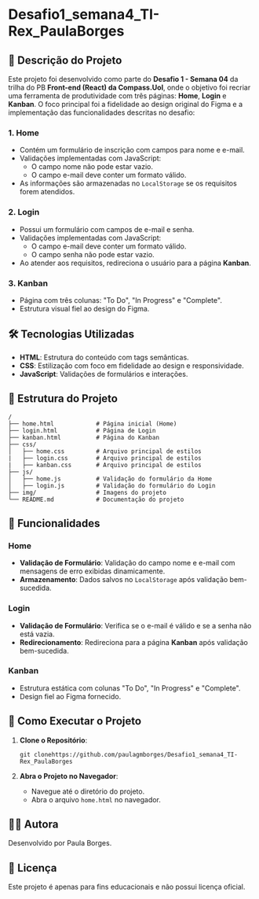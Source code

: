 # Desafio1_semana4_TI-Rex_PaulaBorges

## 🎯 Descrição do Projeto

Este projeto foi desenvolvido como parte do **Desafio 1 - Semana 04** da trilha do PB **Front-end (React) da Compass.Uol**, onde o objetivo foi recriar uma ferramenta de produtividade com três páginas: **Home**, **Login** e **Kanban**. O foco principal foi a fidelidade ao design original do Figma e a implementação das funcionalidades descritas no desafio:

### 1. **Home**
- Contém um formulário de inscrição com campos para nome e e-mail.
- Validações implementadas com JavaScript:
  - O campo nome não pode estar vazio.
  - O campo e-mail deve conter um formato válido.
- As informações são armazenadas no `LocalStorage` se os requisitos forem atendidos.

### 2. **Login**
- Possui um formulário com campos de e-mail e senha.
- Validações implementadas com JavaScript:
  - O campo e-mail deve conter um formato válido.
  - O campo senha não pode estar vazio.
- Ao atender aos requisitos, redireciona o usuário para a página **Kanban**.

### 3. **Kanban**
- Página com três colunas: "To Do", "In Progress" e "Complete".
- Estrutura visual fiel ao design do Figma.

## 🛠️ Tecnologias Utilizadas

- **HTML**: Estrutura do conteúdo com tags semânticas.
- **CSS**: Estilização com foco em fidelidade ao design e responsividade.
- **JavaScript**: Validações de formulários e interações.

## 📂 Estrutura do Projeto

```plaintext
/
├── home.html            # Página inicial (Home)
├── login.html           # Página de Login
├── kanban.html          # Página do Kanban
├── css/
│   ├── home.css         # Arquivo principal de estilos
|   ├── login.css        # Arquivo principal de estilos
|   ├── kanban.css       # Arquivo principal de estilos
├── js/
│   ├── home.js          # Validação do formulário da Home
│   ├── login.js         # Validação do formulário do Login
├── img/                 # Imagens do projeto
└── README.md            # Documentação do projeto
```

## 📝 Funcionalidades

### Home
- **Validação de Formulário**: Validação do campo nome e e-mail com mensagens de erro exibidas dinamicamente.
- **Armazenamento**: Dados salvos no `LocalStorage` após validação bem-sucedida.

### Login
- **Validação de Formulário**: Verifica se o e-mail é válido e se a senha não está vazia.
- **Redirecionamento**: Redireciona para a página **Kanban** após validação bem-sucedida.

### Kanban
- Estrutura estática com colunas "To Do", "In Progress" e "Complete".
- Design fiel ao Figma fornecido.

## 🚀 Como Executar o Projeto

1. **Clone o Repositório**:
   
   ```
   git clonehttps://github.com/paulagmborges/Desafio1_semana4_TI-Rex_PaulaBorges
   ```

2. **Abra o Projeto no Navegador**:
   - Navegue até o diretório do projeto.
   - Abra o arquivo `home.html` no navegador.



## 👩‍💻 Autora

Desenvolvido por Paula Borges.

## 📜 Licença

Este projeto é apenas para fins educacionais e não possui licença oficial.